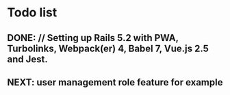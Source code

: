 # Todo list
## DONE: // Setting up Rails 5.2 with PWA, Turbolinks, Webpack(er) 4, Babel 7, Vue.js 2.5 and Jest.
## NEXT: user management role feature for example
